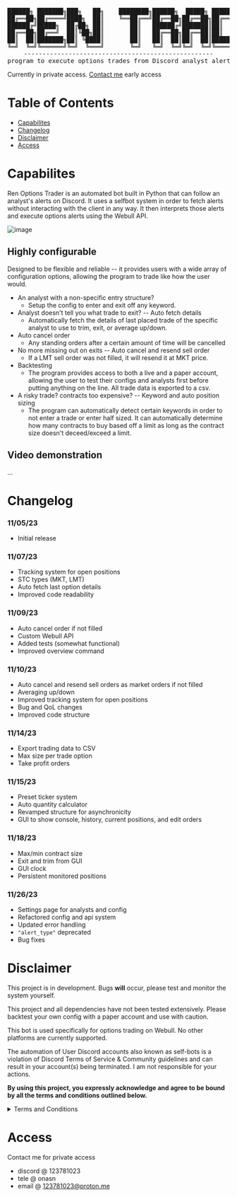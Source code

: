 <div align="center">
<pre>
██████╗ ███████╗███╗   ██╗    ████████╗██████╗  █████╗ ██████╗ ███████╗██████╗ 
██╔══██╗██╔════╝████╗  ██║    ╚══██╔══╝██╔══██╗██╔══██╗██╔══██╗██╔════╝██╔══██╗
██████╔╝█████╗  ██╔██╗ ██║       ██║   ██████╔╝███████║██║  ██║█████╗  ██████╔╝
██╔══██╗██╔══╝  ██║╚██╗██║       ██║   ██╔══██╗██╔══██║██║  ██║██╔══╝  ██╔══██╗
██║  ██║███████╗██║ ╚████║       ██║   ██║  ██║██║  ██║██████╔╝███████╗██║  ██║
╚═╝  ╚═╝╚══════╝╚═╝  ╚═══╝       ╚═╝   ╚═╝  ╚═╝╚═╝  ╚═╝╚═════╝ ╚══════╝╚═╝  ╚═╝
---------------------------------------------------
program to execute options trades from Discord analyst alerts
</pre>
</div>

Currently in private access. [Contact me](https://github.com/8pz/ren-options-trader#access) early access

# Table of Contents

- [Capabilites](https://github.com/8pz/ren-options-trader#capabilites)
- [Changelog](https://github.com/8pz/ren-options-trader#changelog)
- [Disclaimer](https://github.com/8pz/ren-options-trader#disclaimer)
- [Access](https://github.com/8pz/ren-options-trader#access)

# Capabilites

Ren Options Trader is an automated bot built in Python that can follow an analyst's alerts on Discord. It uses a selfbot system in order to fetch alerts without interacting with the client in any way. It then interprets those alerts and execute options alerts using the Webull API.

![image](https://github.com/8pz/ren-options-trader/assets/70970973/ae7f4dba-1888-4cf8-ac11-fe0897a75dfa)

## Highly configurable

Designed to be flexible and reliable -- it provides users with a wide array of configuration options, allowing the program to trade like how the user would. 

- An analyst with a non-specific entry structure?
   - Setup the config to enter and exit off any keyword.
- Analyst doesn't tell you what trade to exit? -- Auto fetch details 
   - Automatically fetch the details of last placed trade of the specific analyst to use to trim, exit, or average up/down.
- Auto cancel order
   - Any standing orders after a certain amount of time will be cancelled
- No more missing out on exits -- Auto cancel and resend sell order
   - If a LMT sell order was not filled, it will resend it at MKT price.
- Backtesting
   - The program provides access to both a live and a paper account, allowing the user to test their configs and analysts first before putting anything on the line. All trade data is exported to a csv.
- A risky trade? contracts too expensive? -- Keyword and auto position sizing
   - The program can automatically detect certain keywords in order to not enter a trade or enter half sized. It can automatically determine how many contracts to buy based off a limit as long as the contract size doesn't deceed/exceed a limit.

## Video demonstration

...

# Changelog

### 11/05/23

- Initial release

### 11/07/23

- Tracking system for open positions
- STC types (MKT, LMT)
- Auto fetch last option details
- Improved code readability

### 11/09/23

- Auto cancel order if not filled
- Custom Webull API
- Added tests (somewhat functional)
- Improved overview command

### 11/10/23

- Auto cancel and resend sell orders as market orders if not filled
- Averaging up/down
- Improved tracking system for open positions
- Bug and QoL changes
- Improved code structure

### 11/14/23

- Export trading data to CSV
- Max size per trade option
- Take profit orders

### 11/15/23

- Preset ticker system
- Auto quantity calculator
- Revamped structure for asynchronicity
- GUI to show console, history, current positions, and edit orders

### 11/18/23

- Max/min contract size
- Exit and trim from GUI
- GUI clock
- Persistent monitored positions

### 11/26/23

- Settings page for analysts and config
- Refactored config and api system
- Updated error handling
- ```"alert_type"``` deprecated
- Bug fixes

# Disclaimer

This project is in development. Bugs **will** occur, please test and monitor the system yourself.

This project and all dependencies have not been tested extensively. Please backtest your own config with a paper account and use with caution.

This bot is used specifically for options trading on Webull. No other platforms are currently supported.

The automation of User Discord accounts also known as self-bots is a violation of Discord Terms of Service & Community guidelines and can result in your account(s) being terminated. I am not responsible for your actions.

**By using this project, you expressly acknowledge and agree to be bound by all the terms and conditions outlined below.**

<details>
<summary>Terms and Conditions</summary>

<br>

1. Not Investment Advice:
   This project and the alerts it tracks do not provide financial or investment advice. Users are solely responsible for their trading decisions, and should not rely on this program for investment guidance.

2. No Guarantees:
   Trading involves risks, and there are no guarantees of success. Past performance is not indicative of future results. Users should be aware of the inherent risks associated with trading.

3. Not Responsible for Losses:
   The creators and contributors of this project are not liable for any financial losses incurred by users due to their trading activities. Users use the program at their own risk.

4. Use at Your Own Risk:
   Users are encouraged to use this project at their own risk and with caution. It is recommended to seek professional financial advice before making any investment decisions.

5. No Endorsement of Alerts:
   This project does not endorse or validate the alerts it tracks. It is a tool for tracking and automation purposes only.

6. Disclaimer of Accuracy:
   The information provided by this project may not always be accurate or up-to-date. Users should verify and cross-check the information independently.

7. No Legal or Regulatory Compliance:
   This project does not offer legal or regulatory compliance services. Users are responsible for complying with all applicable laws and regulations.

</details>

# Access

Contact me for private access

- discord @ 123781023
- tele @ onasn
- email @ 123781023@proton.me
